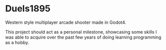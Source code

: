 # Duels1895
Western style multiplayer arcade shooter made in Godot4.

This project should act as a personal milestone, showcasing some skills I was able to acquire over the past few years of doing learning programming as a hobby.
